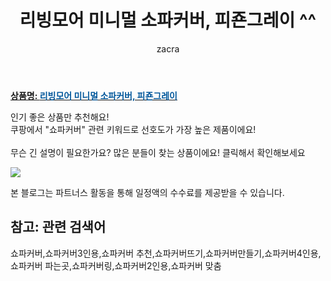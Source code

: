 ﻿---
layout: post
title:  "리빙모어 미니멀 소파커버, 피죤그레이 ^^"
author: zacra
categories: [ 아이템 ]
tags: [쇼파커버,쇼파커버3인용,쇼파커버 추천,쇼파커버뜨기,쇼파커버만들기,쇼파커버4인용,쇼파커버 파는곳,쇼파커버링,쇼파커버2인용,쇼파커버 맞춤]
image: https://static.coupangcdn.com/image/retail/images/94517709923095-d59aec87-6eba-4070-8c0c-ebbfc9e6b0b7.jpg 
description: "쿠팡에서 쇼파커버 관련 키워드로 가장 고객 선호도가 높은 제품이랍니다."
rating: 4.5
---

<a href="https://link.coupang.com/re/AFFSDP?lptag=AF8407795&pageKey=1312295521&itemId=2329680470&vendorItemId=70326254282&traceid=V0-153-47efa95e93079168"><b>상품명: <font color='#01579B'>리빙모어 미니멀 소파커버, 피죤그레이</font></b></a>

인기 좋은 상품만 추천해요!<br/>
쿠팡에서 "쇼파커버" 관련 키워드로 선호도가 가장 높은 제품이에요!<br/><br/>
무슨 긴 설명이 필요한가요? 많은 분들이 찾는 상품이에요!
클릭해서 확인해보세요


<a href="https://link.coupang.com/re/AFFSDP?lptag=AF8407795&pageKey=1312295521&itemId=2329680470&vendorItemId=70326254282&traceid=V0-153-47efa95e93079168"><img src="https://thumbnail9.coupangcdn.com/thumbnails/remote/q89/image/retail/images/156495612079144-34624e20-b6b9-4941-9fd6-77044de061c3.jpg"></a> 

본 블로그는 파트너스 활동을 통해 일정액의 수수료를 제공받을 수 있습니다.

## 참고: 관련 검색어    
쇼파커버,쇼파커버3인용,쇼파커버 추천,쇼파커버뜨기,쇼파커버만들기,쇼파커버4인용,쇼파커버 파는곳,쇼파커버링,쇼파커버2인용,쇼파커버 맞춤